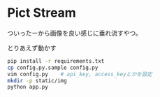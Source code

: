 Pict Stream
===========

ついったーから画像を良い感じに垂れ流すやつ。


とりあえず動かす

```sh
pip install -r requirements.txt
cp config.py.sample config.py
vim config.py    # api_key, access_keyとかを設定
mkdir -p static/img
python app.py
```

